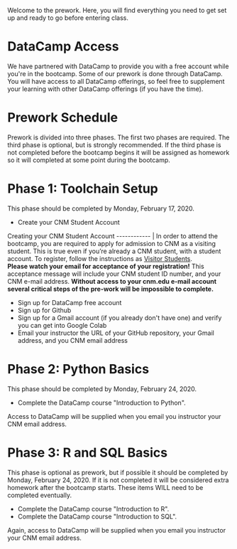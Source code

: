 Welcome to the prework. Here, you will find everything you need to get set up and ready to go before entering class.

# DataCamp Access

We have partnered with DataCamp to provide you with a free account while you're in the bootcamp. Some of our prework is done through DataCamp. You will have access to all DataCamp offerings, so feel free to supplement your learning with other DataCamp offerings (if you have the time).

# Prework Schedule

Prework is divided into three phases. The first two phases are required. The third phase is optional, but is strongly recommended. If the third phase is not completed before the bootcamp begins it will be assigned as homework so it will completed at some point during the bootcamp.

# Phase 1: Toolchain Setup

This phase should be completed by Monday, February 17, 2020. 

[comment]: <> (Sign up for Slack and introduce yourself)

- Create your CNM Student Account
    
Creating your CNM Student Account
------------ |
In order to attend the bootcamp, you are required to apply for admission to CNM as a visiting student. This is true even if you’re already a CNM student, with a student account. To register, follow the instructions as [Visitor Students](https://www.cnm.edu/depts/enrollment/admissions/visitor-students).<br>**Please watch your email for acceptance of your registration!** This acceptance message will include your CNM student ID number, and your CNM e-mail address. **Without access to your cnm.edu e-mail account several critical steps of the pre-work will be impossible to complete.**


- Sign up for DataCamp free account
- Sign up for Github
- Sign up for a Gmail account (if you already don't have one) and verify you can get into Google Colab
- Email your instructor the URL of your GitHub repository, your Gmail address, and you CNM email address 

# Phase 2: Python Basics

This phase should be completed by Monday, February 24, 2020. 

- Complete the DataCamp course "Introduction to Python". 

Access to DataCamp will be supplied when you email you instructor your CNM email address.

# Phase 3: R and SQL Basics 

This phase is optional as prework, but if possible it should be completed by Monday, February 24, 2020. If it is not completed it will be considered extra homework after the bootcamp starts. These items WILL need to be completed eventually.

- Complete the DataCamp course "Introduction to R". 
- Complete the DataCamp course "Introduction to SQL". 

Again, access to DataCamp will be supplied when you email you instructor your CNM email address.

